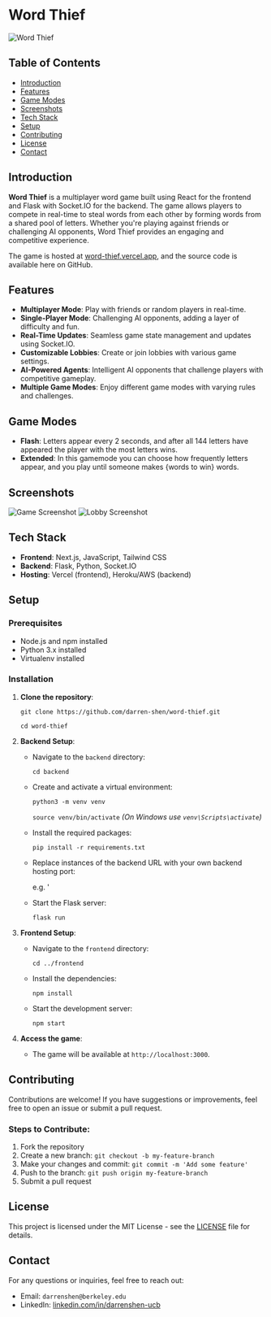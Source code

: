 # Word Thief

![Word Thief](https://your-image-link-here)

## Table of Contents

- [Introduction](#introduction)
- [Features](#features)
- [Game Modes](#game-modes)
- [Screenshots](#screenshots)
- [Tech Stack](#tech-stack)
- [Setup](#Setup)
- [Contributing](#contributing)
- [License](#license)
- [Contact](#contact)

## Introduction

**Word Thief** is a multiplayer word game built using React for the frontend and Flask with Socket.IO for the backend. The game allows players to compete in real-time to steal words from each other by forming words from a shared pool of letters. Whether you're playing against friends or challenging AI opponents, Word Thief provides an engaging and competitive experience.

The game is hosted at [word-thief.vercel.app](https://word-thief.vercel.app), and the source code is available here on GitHub.

## Features

- **Multiplayer Mode**: Play with friends or random players in real-time.
- **Single-Player Mode**: Challenging AI opponents, adding a layer of difficulty and fun.
- **Real-Time Updates**: Seamless game state management and updates using Socket.IO.
- **Customizable Lobbies**: Create or join lobbies with various game settings.
- **AI-Powered Agents**: Intelligent AI opponents that challenge players with competitive gameplay.
- **Multiple Game Modes**: Enjoy different game modes with varying rules and challenges.

## Game Modes

- **Flash**: Letters appear every 2 seconds, and after all 144 letters have appeared the player with the most letters wins.
- **Extended**: In this gamemode you can choose how frequently letters appear, and you play until someone makes {words to win} words.

## Screenshots

![Game Screenshot](https://your-screenshot-link-here)
![Lobby Screenshot](https://your-screenshot-link-here)

## Tech Stack

- **Frontend**: Next.js, JavaScript, Tailwind CSS
- **Backend**: Flask, Python, Socket.IO
- **Hosting**: Vercel (frontend), Heroku/AWS (backend)

## Setup

### Prerequisites

- Node.js and npm installed
- Python 3.x installed
- Virtualenv installed

### Installation

1. **Clone the repository**:

   `git clone https://github.com/darren-shen/word-thief.git`

   `cd word-thief`

2. **Backend Setup**:

   - Navigate to the `backend` directory:

     `cd backend`

   - Create and activate a virtual environment:

     `python3 -m venv venv`

     `source venv/bin/activate`  *(On Windows use `venv\Scripts\activate`)*

   - Install the required packages:

     `pip install -r requirements.txt`

   - Replace instances of the backend URL with your own backend hosting port:

     e.g. '

   - Start the Flask server:

     `flask run`

3. **Frontend Setup**:

   - Navigate to the `frontend` directory:

     `cd ../frontend`

   - Install the dependencies:

     `npm install`

   - Start the development server:

     `npm start`

4. **Access the game**:

   - The game will be available at `http://localhost:3000`.

## Contributing

Contributions are welcome! If you have suggestions or improvements, feel free to open an issue or submit a pull request.

### Steps to Contribute:

1. Fork the repository
2. Create a new branch: `git checkout -b my-feature-branch`
3. Make your changes and commit: `git commit -m 'Add some feature'`
4. Push to the branch: `git push origin my-feature-branch`
5. Submit a pull request

## License

This project is licensed under the MIT License - see the [LICENSE](LICENSE) file for details.

## Contact

For any questions or inquiries, feel free to reach out:

- Email: `darrenshen@berkeley.edu`
- LinkedIn: [linkedin.com/in/darrenshen-ucb](https://linkedin.com/in/darrenshen-ucb)



